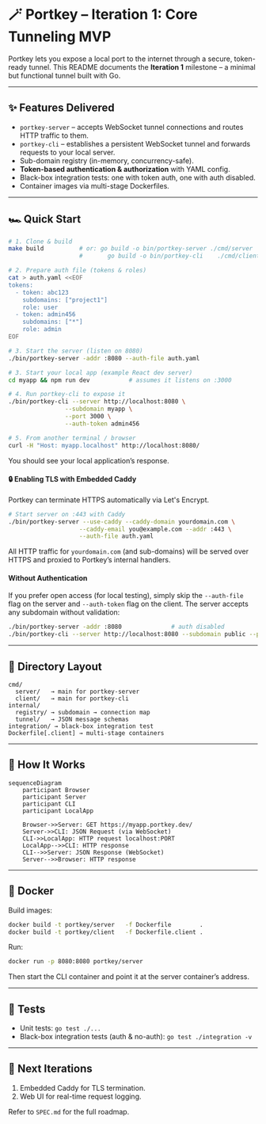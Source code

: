 # 🪄 Portkey – Iteration 1: Core Tunneling MVP

Portkey lets you expose a local port to the internet through a secure, token-ready tunnel.
This README documents the **Iteration 1** milestone – a minimal but functional tunnel built with Go.

---

## ✨ Features Delivered

- `portkey-server` – accepts WebSocket tunnel connections and routes HTTP traffic to them.
- `portkey-cli` – establishes a persistent WebSocket tunnel and forwards requests to your local server.
- Sub-domain registry (in-memory, concurrency-safe).
- **Token-based authentication & authorization** with YAML config.
- Black-box integration tests: one with token auth, one with auth disabled.
- Container images via multi-stage Dockerfiles.

---

## 🏎️ Quick Start

```bash
# 1. Clone & build
make build          # or: go build -o bin/portkey-server ./cmd/server
                    #       go build -o bin/portkey-cli    ./cmd/client

# 2. Prepare auth file (tokens & roles)
cat > auth.yaml <<EOF
tokens:
  - token: abc123
    subdomains: ["project1"]
    role: user
  - token: admin456
    subdomains: ["*"]
    role: admin
EOF

# 3. Start the server (listen on 8080)
./bin/portkey-server -addr :8080 --auth-file auth.yaml

# 3. Start your local app (example React dev server)
cd myapp && npm run dev           # assumes it listens on :3000

# 4. Run portkey-cli to expose it
./bin/portkey-cli --server http://localhost:8080 \
                --subdomain myapp \
                --port 3000 \
                --auth-token admin456

# 5. From another terminal / browser
curl -H "Host: myapp.localhost" http://localhost:8080/
```

You should see your local application’s response.

#### 🔒 Enabling TLS with Embedded Caddy

Portkey can terminate HTTPS automatically via Let's Encrypt.

```bash
# Start server on :443 with Caddy
./bin/portkey-server --use-caddy --caddy-domain yourdomain.com \
                    --caddy-email you@example.com --addr :443 \
                    --auth-file auth.yaml
```

All HTTP traffic for `yourdomain.com` (and sub-domains) will be served over HTTPS and proxied to Portkey’s internal handlers.

#### Without Authentication

If you prefer open access (for local testing), simply skip the `--auth-file` flag on the server and `--auth-token` flag on the client. The server accepts any subdomain without validation:

```bash
./bin/portkey-server -addr :8080              # auth disabled
./bin/portkey-cli --server http://localhost:8080 --subdomain public --port 3000
```

---

## 🧩 Directory Layout

```
cmd/
  server/   → main for portkey-server
  client/   → main for portkey-cli
internal/
  registry/ → subdomain → connection map
  tunnel/   → JSON message schemas
integration/ → black-box integration test
Dockerfile[.client] → multi-stage containers
```

---

## 🔌 How It Works

```mermaid
sequenceDiagram
    participant Browser
    participant Server
    participant CLI
    participant LocalApp

    Browser->>Server: GET https://myapp.portkey.dev/
    Server->>CLI: JSON Request (via WebSocket)
    CLI->>LocalApp: HTTP request localhost:PORT
    LocalApp-->>CLI: HTTP response
    CLI-->>Server: JSON Response (WebSocket)
    Server-->>Browser: HTTP response
```

---

## 🐳 Docker

Build images:

```bash
docker build -t portkey/server   -f Dockerfile        .
docker build -t portkey/client   -f Dockerfile.client .
```

Run:

```bash
docker run -p 8080:8080 portkey/server
```

Then start the CLI container and point it at the server container’s address.

---

## 🧪 Tests

- Unit tests: `go test ./...`
- Black-box integration tests (auth & no-auth): `go test ./integration -v`

---

## 🚧 Next Iterations

1. Embedded Caddy for TLS termination.
2. Web UI for real-time request logging.

Refer to `SPEC.md` for the full roadmap.
